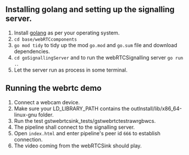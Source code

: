 ## Installing golang and setting up the signalling server.

1. Install [golang](https://golang.org/doc/install) as per your operating system.
2. ```cd base/webRTCcomponents```
3. ```go mod tidy``` to tidy up the mod ```go.mod``` and ```go.sum``` file and download dependencies.
4. ```cd goSignallingServer``` and to run the webRTCSignalling server ```go run .```.
5. Let the server run as process in some terminal.

## Running the webrtc demo

1. Connect a webcam device.
2. Make sure your LD_LIBRARY_PATH contains the outInstall/lib/x86_64-linux-gnu folder.
3. Run the test gstwebrtcsink_tests/gstwebrtctestrawrgbwcs.
4. The pipeline shall connect to the signalling server.
5. Open ```index.html``` and enter pipeline's peer id ```666``` to establish connection.
6. The video coming from the webRTCSink should play.